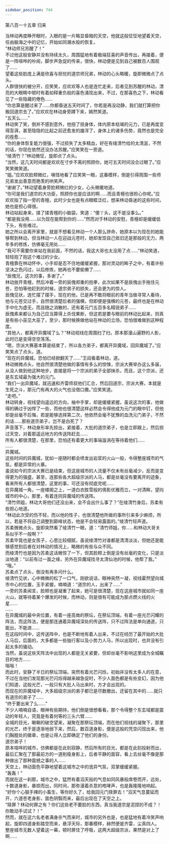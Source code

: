 ```yaml
---
sidebar_position: 744
---
```

 第八百一十五章 归来


当林动再度睁开眼时，入眼的是一片略显昏暗的天空，他就这般怔怔地望着天空，任由脑海之中的记忆，开始如同潮水般的恢复。  
“林动师兄苏醒了！”  
不过他这般安静并没有持续太久，周围猛地有着极端狂喜的声音传出，再接着，便是一阵喧哗的吵闹，脚步声急促的传来，很快，林动便是见到自己被数百人围观了……  
望着这些脸庞上满是欣喜与担忧的道宗师兄弟，林动的心头略暖，旋即微微点了点头。  
人群很快的被分开，应笑笑，应欢欢等人也是连忙走来，后者见到苏醒的林动，漂亮的大眼睛中顿时有着如释重负般的喜色涌现出来，不过，在那喜色之下，林动看见了一些隐藏的倦色……  
“你总算是醒过来了……你都昏迷五天时间了，你若是再没动静，我们就打算把你搬回道宗去了。”应欢欢在林动身旁蹲下来，嫣然笑道。  
“五天么……”  
林动笑了笑，倒并不感到意外，他扭了扭身体，体内原本枯竭的元力，已是再度变得澎湃，甚至隐隐的比起之前还愈发的雄浑了，身体上的诸多伤势，竟然也是完全的痊愈……  
“你的身体恢复能力很强，不过损失了太多精血，好在有绫清竹给的太清涎，不然的话，你现在依然还没办法苏醒。”应笑笑在一旁道。  
“绫清竹？”林动微怔，旋即点了点头。  
“当然，这几天时间都是欢欢在寸步不离的照顾你，她可五天时间没合过眼了。”应笑笑微笑道。  
“姐。”应欢欢脸颊微红，嗔怪地看了应笑笑一眼，这番模样，倒是引得周围一些师兄弟发出善意而艳羡的哄笑声。  
“谢谢了。”林动望着身旁脸颊微红的少女，心头微暖地道。  
“你可是我们道宗的大功臣，照顾你也是应该的啊……而且青檀也很担心你呢。”应欢欢指了指一旁的青檀，此时少女也是有点眼眶泛红，想来林动昏迷的这些时间，她也是担心得很。  
林动站起身来，揉了揉青檀的小脑袋，笑道：“傻丫头，这不是没事么。”  
“都是我没用……以为现在能帮到你的……”然而对于林动的安慰，青檀却是缓缓低下头，有些难过。  
她之所以会离开家里，就是不想看见林动一个人那么拼命，她原本以为现在的她能够帮到林动，但当林动一人在迎战元苍时，她却发现自己依旧还是那般的无力，两年多的修炼，仿佛毫无用处……  
“我可不需要你来站在我前面，不然的话，我这大哥也太没用了点……”林动笑道，轻轻抱了抱这个难过的少女。  
青檀靠在林动怀中，小手却是忍不住地缓缓紧握，那对灵动的眸子之中，有着许些坚决之色闪过，以后修炼，她再也不要偷懒了……  
“辰傀兄，这次的事，多谢了。”  
林动放开青檀，然后冲着一旁的辰傀郑重的抱拳，此次如果不是辰傀出手拖住元苍，恐怕等他赶到的时候，道宗弟子的损失，还会更为的惊人。  
辰傀见状，连忙摆了摆手，现在的他，已是再不敢将眼前的青年当做寻常人看待，他与元苍交过手，自然很清楚后者的强横，但即便是强横的元苍，最终也是在林动手中化为虚无，而且随之消散的，还有着元门五百多名精锐弟子……  
辰傀素来都认为自己应当算得上杀伐果断，但这若是要与眼前的林动比起来，则真是有些小巫见大巫了，至少，那时候换做他站在林动的立场，恐怕很难做到这种程度。  
“其他人，都离开异魔域了么？”林动视线在周围扫了扫，原本那漫山遍野的人影，此时已是变得空空荡荡。  
“嗯，宗派大赛基本算是结束了，所以各方弟子，都离开异魔域，回异魔城了。”应笑笑点了点头，道。  
“现在的异魔城，恐怕已经掀翻天了……”王阎看着林动，道。  
林动微微点头，他自然很清楚他做的事情有多么的惊悚，宗派大赛举办这么多届，从没人做到他这种地步，直接是将一个宗派的弟子全部抹杀，而且，这个宗派，还是东玄域最为强大的元门。  
“我们一出异魔域，就迅速和齐雷师叔他们汇合，然后回道宗，宗派大赛，本就是生死之斗，那元门有再大的火气也没借口撒。”应笑笑道。  
“走吧。”  
林动转身，视线望向遥远的方向，袖中手掌，却是缓缓紧握，虽说这次的事，他做得的确过于凶悍了一些，而他也很清楚这样必然会令得他成为元门的眼中钉，但他却是丝毫不后悔，若是能够选择第二次，他依然会毫不犹豫的血洗元门弟子，不然的话……那些道宗弟子，岂不是白死了？  
声音落下，林动身形率先掠出，紧接着，大批的道宗弟子，也是立即跟上，然后掠过天空，对着那遥远地方的传送阵赶去……  
所有人都很清楚，在那里，恐怕还有着更大的事端漩涡在等待着他们……  
……  
异魔城。  
这些时间的异魔城，犹如一座随时都会喷发出岩浆的火山一般，令得整座城市的气氛，都是异常的火暴。  
虽说如今的宗派大赛已是结束，但这座城市的人流量不仅未有丝毫减少，反而是变得更为的强盛，甚至，连那些各大超级宗派的人马，都是丝毫没有要离开的迹象，看来所有人都很清楚，这里的事，可还没有彻底完呢……  
在异魔城一角，一座楼阁之上，一道白衣胜雪般的倩影优雅而立，一对清眸，望向城市的中心，那里，有着连同异魔域的传送阵。  
“清竹师姐，林动大哥他们还没出来，会不会出什么事了？”在绫清竹身后，苏柔有些担心地道。  
“林动此次受的伤不轻，而以他的性子，也很清楚他所做的事所引来多少麻烦，所以，若是不将自己调整到巅峰状态，他是不会轻易露面的。”绫清竹轻声道。  
苏柔微微点头，旋即突然看了绫清竹一眼，道：“清竹师姐，你……和林动大哥关系似乎不一般啊？”  
苏柔毕竟也是女孩子，心思比较细腻，虽说绫清竹对谁都是清清淡淡，但她还是能够感觉到后者在对林动的情况上，略微的有些与众不同。  
而绫清竹也是因为苏柔这话微惊了一下，但其脸颊上倒是没有丝毫的变化，只是淡淡地道：“以前有过一面之缘，另外在异魔域找寻太清仙池的时候，他帮了我。”  
“哦。”  
苏柔点了点头，倒没有再多问什么。  
绫清竹见状，心中微微的松了一口气，刚欲说话，眼神突然一凝，视线霍然望向城市中心的位置，玉手紧握，喃喃道：“道宗的人，出来了……”  
一旁的苏柔闻言，脸颊也是凝重了起来，她可是很清楚，现在这座城市就如同一座火山，就等待着某个爆发的时候，而林动，则是很有可能成为那点燃火线的火星……  
……  
在异魔城的最中央位置，有着一座高耸的祭坛，在祭坛顶端，有着一座光芒闪耀的阵法，而这阵法，便是那连通着异魔域深处的传送阵，只不过阵法是单向通道，只能出，不能进……  
在这段时间中，这传送阵中，也是不断地有着人出来，不过在经历了最开始的大批人马后，后面的，大多都是一些独行客以及小势力人马，所以出现时，也并没有引起太多的骚动。  
当然，虽说这些天阵法中出现的人都是无关紧要，但却丝毫不影响这里成为全城瞩目的地方……  
嗡嗡！  
而此时，安静了半日的祭坛顶端，突然有着光芒闪烁，初始并没有太多人的在意，不过在当他们发现那光芒闪烁得越来越急促时，不少人面色都是有些变幻，因为他们知道，这般光芒，一般只有大批人马出来时，方才会出现的。  
而现在的异魔域中，大多超级宗派的弟子都已是尽数撤出，还留在其中的……就只有道宗的弟子了……  
“终于要出来了么……”  
不少人喃喃自语，眼神有些期待，他们倒是很想看看，那个令得整个东玄域都是震动的年轻人，究竟是有着何等的三头六臂……  
全城的目光，唰唰的破空望来，凝聚在那祭坛顶端，而在他们视线的凝聚下，那里的光芒，终于是逐渐地弱下来，然后，数百道身影，便是这般的凭空闪现出来，他们胸膛处的徽章，也是让得人立即确定了他们的身份。  
道宗弟子！  
原本喧哗的城市，仿佛都是在此刻寂静，然后所有的目光，都是在此刻投射而出，最后汇聚在了那最前方的一道削瘦身影上，后者平静的面容，看上去丝毫不像是那种做出了那种震撼之事的人……  
天空上，林动面色平静地望着这城市之中的诡异气氛，双掌缓缓紧握。  
“轰轰！”  
而就在这一刹那，城市之中，猛然有着滔天般的气息如同风暴般席卷而开，远处，十数道身影，暴掠而出，同时间，那弥漫着杀意的咆哮声，也是轰隆隆地响起。  
“好你个心狠手辣的小畜生，等你好久了，给我回元门赎罪去！”滔天气息蔓延而开，六道苍老身影，面色阴翳而来，最后出现在了天空之上。  
“赎罪？林动何罪之有？你们这些老不要脸的东西，真当我道宗是泥捏的不成？！你敢动手试试？！”  
然而，就在这六名老者满身杀气而来时，城市的另外也是，也是猛地有着冷笑声响起，旋即四道身影踏空而来，悬浮天际，那番模样，赫然便是齐雷，尘真四人。  
整座城市无数人望着这一幕，顿时屏住了呼吸，这两大超级宗派，果然是对上了啊……  
  
  
